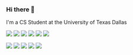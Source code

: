 ### Hi there 👋

I'm a CS Student at the University of Texas Dallas

<img src="http://img.shields.io/badge/-Java-d18d26?style=flat&logo=java&logoColor=FFFFFF"> <img src="https://img.shields.io/badge/C++-blue.svg?style=flat&logo=c%2B%2B"> <img src="https://img.shields.io/badge/C%23-d18d26?style=flat&logo=c%23"> <img src="https://img.shields.io/badge/-Javascript-eed718?style=flat&logo=javascript&logoColor=FFFFFF"> <img src="https://img.shields.io/badge/-Typescript-4778c3?style=flat&logo=typescript&logoColor=FFFFFF"> <img src="https://img.shields.io/badge/-React-000000?style=flat&logo=react&logoColor=00c8ff"> 

<img src="https://img.shields.io/badge/-Spring-8ab951?style=flat&logo=spring&logoColor=343434"> <img src="https://img.shields.io/badge/-MySQL-386188?style=flat-square&logo=mysql&logoColor=white"> <img src="https://img.shields.io/badge/Amazon%20AWS-232F3E?style=flat-square&logo=amazon-aws&logoColor=e49b24"> <img src="https://img.shields.io/badge/-HTML-E34F26?style=flat&logo=html5&logoColor=white"> <img src="https://img.shields.io/badge/-CSS-1572B6?style=flat&logo=css3&logoColor=white">


